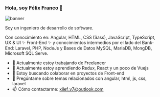 ### Hola, soy Félix Franco 👋

<img src="https://raw.githubusercontent.com/devalfe/devalfe/main/banner.png" alt="banner">

Soy un ingeniero de desarrollo de software.

Con conocimiento en: Angular, HTML, CSS (Sass), JavaScript, TypeScript, UX
& UI ✨ Front-End ✨ y conocimientos intermedios por el lado del Bank-End: Laravel, PHP, NodeJs y Bases de Datos MySQL, MariaDB, MongDB, Microsoft SQL Serve.

- 🔭 Actualmente estoy trabajando de Freelancer
- 🌱 Actualmente estoy aprendiendo Redux, React y un poco de Vuejs
- 👯 Estoy buscando colaborar en proyectos de Front-end
- 💬 Pregúntame sobre temas relacionados con angular, html, js, css, laravel
- 📫 Cómo contactarme: xilef_v7@outlook.com

<!--
**devalfe/devalfe** is a ✨ _special_ ✨ repository because its `README.md` (this file) appears on your GitHub profile.

Here are some ideas to get you started:

- 🔭 I’m currently working on ...
- 🌱 I’m currently learning ...
- 👯 I’m looking to collaborate on ...
- 🤔 I’m looking for help with ...
- 💬 Ask me about ...
- 📫 How to reach me: ...
- 😄 Pronouns: ...
- ⚡ Fun fact: ...
-->
